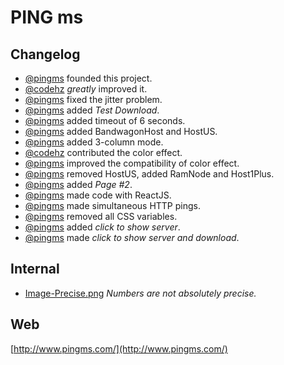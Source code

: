 # PING ms

## Changelog
* [@pingms](https://github.com/pingms) founded this project.
* [@codehz](https://github.com/codehz) *greatly* improved it.
* [@pingms](https://github.com/pingms) fixed the jitter problem.
* [@pingms](https://github.com/pingms) added *Test Download*.
* [@pingms](https://github.com/pingms) added timeout of 6 seconds.
* [@pingms](https://github.com/pingms) added BandwagonHost and HostUS.
* [@pingms](https://github.com/pingms) added 3-column mode.
* [@codehz](https://github.com/codehz) contributed the color effect.
* [@pingms](https://github.com/pingms) improved the compatibility of color effect.
* [@pingms](https://github.com/pingms) removed HostUS, added RamNode and Host1Plus.
* [@pingms](https://github.com/pingms) added *Page #2*.
* [@pingms](https://github.com/pingms) made code with ReactJS.
* [@pingms](https://github.com/pingms) made simultaneous HTTP pings.
* [@pingms](https://github.com/pingms) removed all CSS variables.
* [@pingms](https://github.com/pingms) added *click to show server*.
* [@pingms](https://github.com/pingms) made *click to show server and download*.

## Internal
* [Image-Precise.png](https://raw.githubusercontent.com/pingms/pingms/master/Image-Precise.png) *Numbers are not absolutely precise.*

## Web
[http://www.pingms.com/](http://www.pingms.com/)
